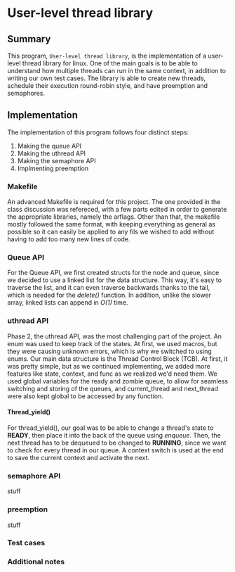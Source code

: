 # User-level thread library

## Summary

This program, `User-level thread library`, is the implementation of a user-level
thread library for linux. One of the main goals is to be able to understand how
multiple threads can run in the same context, in addition to writing our own
test cases. The library is able to create new threads, schedule
their execution round-robin style, and have preemption and semaphores. 

## Implementation

The implementation of this program follows four distinct steps:

1. Making the queue API
2. Making the uthread API
3. Making the semaphore API
4. Implmenting preemption

### Makefile

An advanced Makefile is required for this project. The one provided in the class
discussion was refereced, with a few parts edited in order to generate the
appropriate libraries, namely the arflags. Other than that, the makefile mostly
followed the same format, with keeping everything as general as possible so it
can easily be applied to any fils we wished to add without having to add too
many new lines of code.

### Queue API

For the Queue API, we first created structs for the node and queue, since we
decided to use a linked list for the data structure. This way, it's easy to
traverse the list, and it can even traverse backwards thanks to the tail, which
is needed for the *delete()* function. In addition, unlike the slower array,
linked lists can append in *O(1)* time.

### uthread API

Phase 2, the uthread API, was the most challenging part of the project. An enum
was used to keep track of the states. At first, we used macros, but they were
causing unknown errors, which is why we switched to using enums. Our main data
structure is the Thread Control Block (TCB). At first, it was pretty simple, but
as we continued implementing, we added more features like state, context, and
func as we realized we'd need them. We used global variables for the ready and
zombie queue, to allow for seamless switching and storing of the queues, and
current_thread and next_thread were also kept global to be accessed by any
function.

#### Thread_yield()

For thread_yield(), our goal was to be able to change a thread's state to
**READY**, then place it into the back of the queue using *enqueue*. Then, the
next thread has to be dequeued to be changed to **RUNNING**, since we want to
check for every thread in our queue. A context switch is used at the end to save
the current context and activate the next.  

### semaphore API

stuff

### preemption

stuff

### Test cases

### Additional notes

